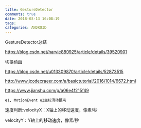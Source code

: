 ```yaml
---
title: GestureDetector
comments: true
date: 2018-08-13 16:08:19
tags:
categories: ANDROID
---
```


GestureDetector总结

https://blog.csdn.net/harvic880925/article/details/39520901



切换动画

https://blog.csdn.net/u013309870/article/details/52873515

http://www.jcodecraeer.com/a/basictutorial/2016/1014/6672.html

https://www.jianshu.com/p/a06e4f215f49



```
e1, MotionEvent e2坐标滑动距离
```

速度判断:velocityX：X轴上的移动速度，像素/秒   

velocityY：Y轴上的移动速度，像素/秒 